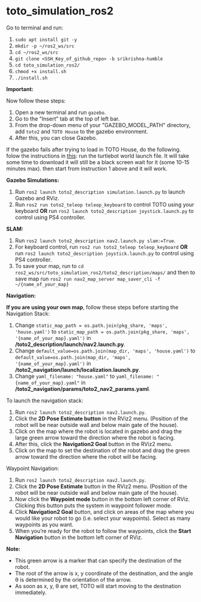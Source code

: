 # toto_simulation_ros2

Go to terminal and run:
1. `sudo apt install git -y`
2. `mkdir -p ~/ros2_ws/src`
3. `cd ~/ros2_ws/src`
4. `git clone <SSH_Key_of_github_repo> -b srikrishna-humble`
5. `cd toto_simulation_ros2/`
6. `chmod +x install.sh`
7. `./install.sh`

**Important:**

Now follow these steps:
1. Open a new terminal and run `gazebo`.
2. Go to the "Insert" tab at the top of left bar.
3. From the drop-down menu of your "GAZEBO_MODEL_PATH" directory, add `toto2` and `TOTO House` to the gazebo environment.
4. After this, you can close Gazebo.

If the gazebo fails after trying to load in TOTO House, do the following.
folow the instructions in [this](https://medium.com/@nilutpolk/setting-up-turtlebot3-simulation-in-ros-2-humble-hawksbill-70a6fcdaf5de):
run the turtlebot world launch file. It will take some time to download it will still be a black screen wait for it (some 10-15 minutes max). 
then start from instruction 1 above and it will work.

**Gazebo Simulations:**

1. Run `ros2 launch toto2_description simulation.launch.py` to launch Gazebo and RViz.
2. Run `ros2 run toto2_teleop teleop_keyboard` to control TOTO using your keyboard **OR** run `ros2 launch toto2_description joystick.launch.py` to control using PS4 controller.

**SLAM:** 

1. Run `ros2 launch toto2_description nav2.launch.py slam:=True`.
2. For keyboard control, run `ros2 run toto2_teleop teleop_keyboard` **OR** run `ros2 launch toto2_description joystick.launch.py` to control using PS4 controller.
3. To save your map, run to `cd ros2_ws/src/toto_simulation_ros2/toto2_description/maps/` and then to save map run `ros2 run nav2_map_server map_saver_cli -f ~/{name_of_your_map}`

**Navigation:**

**If you are using your own map**, follow these steps before starting the Navigation Stack:

1. Change `static_map_path = os.path.join(pkg_share, 'maps', 'house.yaml')` to `static_map_path = os.path.join(pkg_share, 'maps', '{name_of_your_map}.yaml')` in **/toto2_description/launch/nav2.launch.py**.
2. Change `default_value=os.path.join(map_dir, 'maps', 'house.yaml')` to `default_value=os.path.join(map_dir, 'maps', '{name_of_your_map}.yaml')` in **/toto2_navigation/launch/localization.launch.py**.
3. Change `yaml_filename: "house.yaml"` to `yaml_filename: "{name_of_your_map}.yaml"` in **/toto2_navigation/params/toto2_nav2_params.yaml**.

To launch the navigation stack:

1. Run `ros2 launch toto2_description nav2.launch.py`.
2. Click the **2D Pose Estimate button** in the RViz2 menu. (Position of the robot will be near outside wall and below main gate of the house).
3. Click on the map where the robot is located in gazebo and drag the large green arrow toward the direction where the robot is facing.
4. After this, click the **Navigation2 Goal** button in the RViz2 menu.
5. Click on the map to set the destination of the robot and drag the green arrow toward the direction where the robot will be facing.

Waypoint Navigation:

1. Run `ros2 launch toto2_description nav2.launch.py`.
2. Click the **2D Pose Estimate** button in the RViz2 menu. (Position of the robot will be near outside wall and below main gate of the house).
3. Now click the **Waypoint mode** button in the bottom left corner of RViz. Clicking this button puts the system in waypoint follower mode.
4. Click **Navigation2 Goal** button, and click on areas of the map where you would like your robot to go (i.e. select your waypoints). Select as many waypoints as you want.
5. When you’re ready for the robot to follow the waypoints, click the **Start Navigation** button in the bottom left corner of RViz.

**Note:** 
* This green arrow is a marker that can specify the destination of the robot.
* The root of the arrow is x, y coordinate of the destination, and the angle θ is determined by the orientation of the arrow.
* As soon as x, y, θ are set, TOTO will start moving to the destination immediately.
